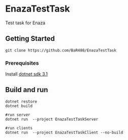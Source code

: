 # EnazaTestTask
  
  Test task for Enaza
  
## Getting Started

```console
git clone https://github.com/BaR488/EnazaTestTask
```

### Prerequisites

Install [dotnet sdk 3.1](https://dotnet.microsoft.com/download)

## Build and run

```console
dotnet restore
dotnet build

#run server
dotnet run  --project EnazaTestTaskServer

#run clients
dotnet run  --project EnazaTestTaskClient --no-build
```
